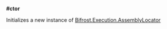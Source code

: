 **#ctor**

Initializes a new instance of [Bifrost.Execution.AssemblyLocator](Bifrost.Execution.AssemblyLocator)

